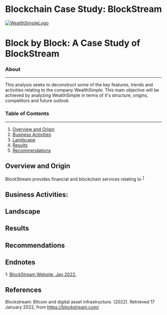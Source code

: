 # Blockchain Case Study: BlockStream

[![WealthSimpleLogo](https://github.com/benjaminweymouth/Blockchain-Work/blob/main/Resources/blockstreamlogo.png)](![https://github.com/benjaminweymouth/Blockchain-Work/blob/main/Resources/blockstreamlogo.png]()
)

# Block by Block: A Case Study of BlockStream

### About ###
-----------------------------
This analysis seeks to deconstruct some of the key features, trends and activities relating to the company WealthSimple. This main objective will be achieved by analyzing WealthSimple in terms of it's structure, origins, competitors and future outlook. 

### Table of Contents ### 
-----------------------------
1. [Overview and Origin](#overview-and-origin) 
2. [Business Activities](#business-activities) 
3. [Landscape](#landscape) 
4. [Results](#results) 
5. [Recommendations](#recommendations)

## Overview and Origin
BlockStream provides financial and blockchain services relating to <sup>[1](#myendnote1)</sup>

## Business Activities:

 
 

## Landscape
 


## Results
 

## Recommendations
 

## Endnotes
<a name="myendnote1">1</a>: [BlockStream Website, Jan 2022.](https://blockstream.com/) <br/>

 

## References 

Blockstream: Bitcoin and digital asset infrastructure. (2022). Retrieved 17 January 2022, from https://blockstream.com/

